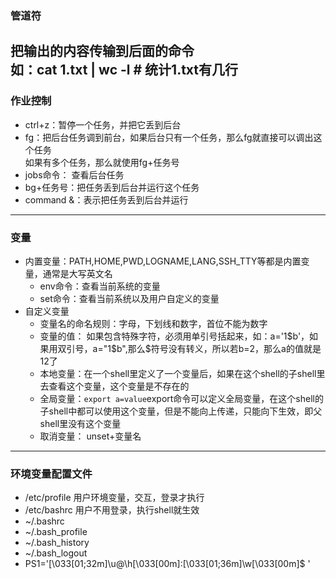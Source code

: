 ### 管道符  
  把输出的内容传输到后面的命令  
  如：cat 1.txt | wc -l \# 统计1.txt有几行  
-----------------------
### 作业控制  
* ctrl+z：暂停一个任务，并把它丢到后台  
* fg：把后台任务调到前台，如果后台只有一个任务，那么fg就直接可以调出这个任务  
      如果有多个任务，那么就使用fg+任务号  
* jobs命令： 查看后台任务  
* bg+任务号：把任务丢到后台并运行这个任务  
* command &：表示把任务丢到后台并运行  
---------------------------------------------------
### 变量  
* 内置变量：PATH,HOME,PWD,LOGNAME,LANG,SSH_TTY等都是内置变量，通常是大写英文名  
  * env命令：查看当前系统的变量  
  * set命令：查看当前系统以及用户自定义的变量  
* 自定义变量  
  * 变量名的命名规则：字母，下划线和数字，首位不能为数字  
  * 变量的值： 如果包含特殊字符，必须用单引号括起来，如：a='1$b'，如果用双引号，a="1$b",那么$符号没有转义，所以若b=2，那么a的值就是12了  
  * 本地变量：在一个shell里定义了一个变量后，如果在这个shell的子shell里去查看这个变量，这个变量是不存在的  
  * 全局变量：```export a=value```export命令可以定义全局变量，在这个shell的子shell中都可以使用这个变量，但是不能向上传递，只能向下生效，即父shell里没有这个变量  
  * 取消变量： unset+变量名  
--------------------------------------------------
### 环境变量配置文件  
* /etc/profile 用户环境变量，交互，登录才执行
* /etc/bashrc 用户不用登录，执行shell就生效
* ~/.bashrc
* ~/.bash_profile
* ~/.bash_history
* ~/.bash_logout
* PS1='\[\033[01;32m\]\u@\h\[\033[00m\]:\[\033[01;36m\]\w\[\033[00m\]\$ '

